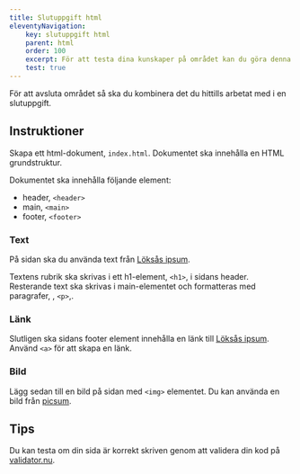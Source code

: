 ```yaml
---
title: Slutuppgift html
eleventyNavigation:
    key: slutuppgift html
    parent: html
    order: 100
    excerpt: För att testa dina kunskaper på området kan du göra denna slutuppgift.
    test: true
---
```


För att avsluta området så ska du kombinera det du hittills arbetat med i en slutuppgift.

## Instruktioner

Skapa ett html-dokument, `index.html`. Dokumentet ska innehålla en HTML grundstruktur.

Dokumentet ska innehålla följande element:

-   header, `<header>`
-   main, `<main>`
-   footer, `<footer>`

### Text

På sidan ska du använda text från [Löksås ipsum](http://xn--lkss-soa3h.vogelius.se/).

Textens rubrik ska skrivas i ett h1-element, `<h1>`, i sidans header.
Resterande text ska skrivas i main-elementet och formatteras med paragrafer, , `<p>`,.

### Länk

Slutligen ska sidans footer element innehålla en länk till [Löksås ipsum](http://xn--lkss-soa3h.vogelius.se/).
Använd `<a>` för att skapa en länk.

### Bild

Lägg sedan till en bild på sidan med `<img>` elementet. Du kan använda en bild från [picsum](https://picsum.photos/).

## Tips

Du kan testa om din sida är korrekt skriven genom att validera din kod på [validator.nu](https://validator.nu/).
